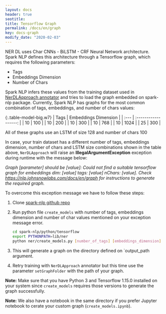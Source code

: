 ```yaml
---
layout: docs
header: true
seotitle:
title: Tensorflow Graph
permalink: /docs/en/graph
key: docs-graph
modify_date: "2020-02-03"
---
```


NER DL uses Char CNNs - BiLSTM - CRF Neural Network architecture. Spark NLP defines this architecture through a Tensorflow graph, which requires the following parameters:

- Tags
- Embeddings Dimension
- Number of Chars

Spark NLP infers these values from the training dataset used in [NerDLApproach annotator](annotators.md#ner-dl) and tries to load the graph embedded on spark-nlp package.
Currently, Spark NLP has graphs for the most common combination of tags, embeddings, and number of chars values:

{:.table-model-big.w7}
| Tags | Embeddings Dimension |
| :--- | :------------------: |
|  10  |       100            |
|  10  |       200            |
|  10  |       300            |
|  10  |       768            |
|  10  |       1024           |
|  25  |       300            |

All of these graphs use an LSTM of size 128 and number of chars 100

In case, your train dataset has a different number of tags, embeddings dimension, number of chars and LSTM size combinations shown in the table above, `NerDLApproach` will raise an **IllegalArgumentException** exception during runtime with the message below:

*Graph [parameter] should be [value]: Could not find a suitable tensorflow graph for embeddings dim: [value] tags: [value] nChars: [value]. Check https://nlp.johnsnowlabs.com/docs/en/graph for instructions to generate the required graph.*

To overcome this exception message we have to follow these steps:

1. Clone [spark-nlp github repo](https://github.com/JohnSnowLabs/spark-nlp)

2. Run python file `create_models` with number of tags, embeddings dimension and number of char values mentioned on your exception message error.

    ```bash
    cd spark-nlp/python/tensorflow
    export PYTHONPATH=lib/ner
    python ner/create_models.py [number_of_tags] [embeddings_dimension] [number_of_chars] [output_path]
    ```

3. This will generate a graph on the directory defined on `output_path argument.

4. Retry training with `NerDLApproach` annotator but this time use the parameter `setGraphFolder` with the path of your graph.

**Note:**  Make sure that you have Python 3 and Tensorflow 1.15.0 installed on your system since `create_models` requires those versions to generate the graph successfully.

**Note:**  We also have a notebook in the same directory if you prefer Jupyter notebook to cerate your custom graph (`create_models.ipynb`).
